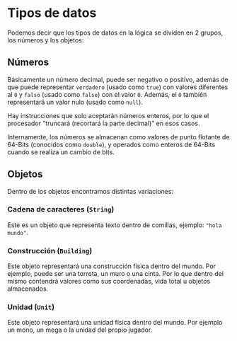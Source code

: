# Tipos de datos

Podemos decir que los tipos de datos en la lógica se dividen en 2 grupos, los números y los objetos:

## Números

Básicamente un número decimal, puede ser negativo o positivo, además de que puede representar `verdadero` (usado como `true`) con valores diferentes al `0` y `falso` (usado como `false`) con el valor `0`. Además, el `0` también representará un valor nulo (usado como `null`).

Hay instrucciones que solo aceptarán números enteros, por lo que el procesador "truncará (recortará la parte decimal)" en esos casos.

Internamente, los números se almacenan como valores de punto flotante de 64-Bits (conocidos como `double`), y operados como enteros de 64-Bits cuando se realiza un cambio de bits.

## Objetos

Dentro de los objetos encontramos distintas variaciones:

### Cadena de caracteres (`String`)

Este es un objeto que representa texto dentro de comillas, ejemplo: `"hola mundo"`.

### Construcción (`Building`)

Este objeto representará una construcción física dentro del mundo. Por ejemplo, puede ser una torreta, un muro o una cinta. Por lo que dentro del mismo contendrá valores como sus coordenadas, vida total u objetos almacenados.

### Unidad (`Unit`)

Este objeto representará una unidad física dentro del mundo. Por ejemplo un mono, un mega o la unidad del propio jugador.






